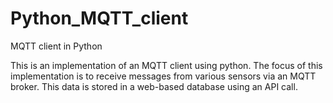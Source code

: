 # Python_MQTT_client

MQTT client in Python

This is an implementation of an MQTT client using python. The focus of this implementation is to receive messages from various sensors via an MQTT broker.
This data is stored in a web-based database using an API call.
